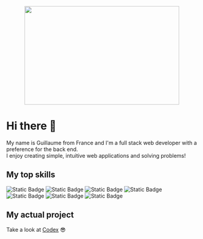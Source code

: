 <p align=center>
  <img src=https://github.com/Guillaume-SE/Guillaume-SE/assets/100344718/c14262a1-3187-45dd-82cf-8e0d19c6f334 height="260" width=90%>
</p>

# Hi there 👋

My name is Guillaume from France and I'm a full stack web developer with a preference for the back end.  
I enjoy creating simple, intuitive web applications and solving problems!

## My top skills  

![Static Badge](https://img.shields.io/badge/html-FD501A?style=for-the-badge&logo=html5&logoColor=white)
![Static Badge](https://img.shields.io/badge/css-306AF1?style=for-the-badge&logo=css3&logoColor=white)
![Static Badge](https://img.shields.io/badge/javascript-EFD81B?style=for-the-badge&logo=javascript&logoColor=black)
![Static Badge](https://img.shields.io/badge/typescript-387CC8?style=for-the-badge&logo=typescript&logoColor=white)
![Static Badge](https://img.shields.io/badge/node.js-6DA55F?style=for-the-badge&logo=node.js&logoColor=white)
![Static Badge](https://img.shields.io/badge/adonis-4031A9?style=for-the-badge&logo=adonisjs&logoColor=white)
![Static Badge](https://img.shields.io/badge/Vue.JS-68C575?style=for-the-badge&logo=vuedotjs&color=black)

## My actual project

Take a look at [Codex](https://github.com/Guillaume-SE/Codex) :sunglasses:
